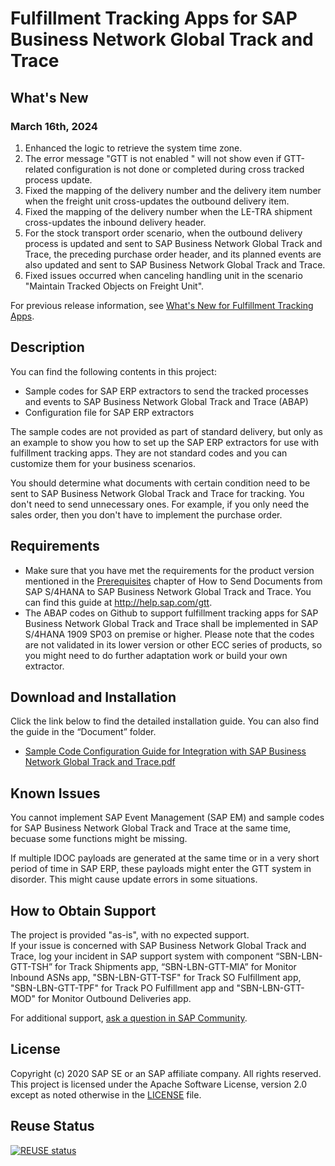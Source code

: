 # Fulfillment Tracking Apps for SAP Business Network Global Track and Trace 

## What's New
### March 16th, 2024
1. Enhanced the logic to retrieve the system time zone.
2. The error message "GTT is not enabled " will not show even if GTT-related configuration is not done or completed during cross tracked process update.
3. Fixed the mapping of the delivery number and the delivery item number when the freight unit cross-updates the outbound delivery item.
4. Fixed the mapping of the delivery number when the LE-TRA shipment cross-updates the inbound delivery header.
5. For the stock transport order scenario, when the outbound delivery process is updated and sent to SAP Business Network Global Track and Trace, the preceding purchase order header, and its planned events are also updated and sent to SAP Business Network Global Track and Trace.
6. Fixed issues occurred when canceling handling unit in the scenario "Maintain Tracked Objects on Freight Unit".

For previous release information, see [What's New for Fulfillment Tracking Apps](https://github.com/SAP-samples/logistics-business-network-gtt-standardapps-samples/blob/test/lbn-gtt-standard-app/Documents/What's%20New%20for%20Fulfillment%20Tracking%20Apps.md).

## Description
You can find the following contents in this project:
* Sample codes for SAP ERP extractors to send the tracked processes and events to SAP Business Network Global Track and Trace (ABAP)
* Configuration file for SAP ERP extractors

The sample codes are not provided as part of standard delivery, but only as an example to show you how to set up the SAP ERP extractors for use with fulfillment tracking apps. They are not standard codes and you can customize them for your business scenarios. 

You should determine what documents with certain condition need to be sent to SAP Business Network Global Track and Trace for tracking. You don't need to send unnecessary ones. For example, if you only need the sales order, then you don't have to implement the purchase order.

 
## Requirements

* Make sure that you have met the requirements for the product version mentioned in the [Prerequisites](https://help.sap.com/docs/business-network-global-track-and-trace/a01652f35ace458c91e9c915ba052b64/6af8c81399a042168b19a3b74f5fb7bb.html) chapter of How to Send Documents from SAP S/4HANA to SAP Business Network Global Track and Trace. You can find this guide at http://help.sap.com/gtt. 
* The ABAP codes on Github to support fulfillment tracking apps for SAP Business Network Global Track and Trace shall be implemented in SAP S/4HANA 1909 SP03 on premise or higher. Please note that the codes are not validated in its lower version or other ECC series of products, so you might need to do further adaptation work or build your own extractor.

## Download and Installation
Click the link below to find the detailed installation guide. You can also find the guide in the “Document” folder.
* [Sample Code Configuration Guide for Integration with SAP Business Network Global Track and Trace.pdf](https://github.com/SAP-samples/logistics-business-network-gtt-standardapps-samples/blob/test/lbn-gtt-standard-app/Documents/Sample%20Code%20Configuration%20Guide%20for%20Integration%20with%20SAP%20Business%20Network%20Global%20Track%20and%20Trace.pdf) </br>


## Known Issues
You cannot implement SAP Event Management (SAP EM) and sample codes for SAP Business Network Global Track and Trace at the same time, becuase some functions might be missing.

If multiple IDOC payloads are generated at the same time or in a very short period of time in SAP ERP, these payloads might enter the GTT system in disorder. This might cause update errors in some situations.

## How to Obtain Support
The project is provided "as-is", with no expected support. </br>
If your issue is concerned with SAP Business Network Global Track and Trace, log your incident in SAP support system with component “SBN-LBN-GTT-TSH” for Track Shipments app, “SBN-LBN-GTT-MIA” for Monitor Inbound ASNs app, "SBN-LBN-GTT-TSF" for Track SO Fulfillment app, "SBN-LBN-GTT-TPF" for Track PO Fulfillment app and "SBN-LBN-GTT-MOD" for Monitor Outbound Deliveries app. 

For additional support, [ask a question in SAP Community](https://answers.sap.com/questions/ask.html?additionalTagId=73555000100800000602).

## License
Copyright (c) 2020 SAP SE or an SAP affiliate company. All rights reserved. This project is licensed under the Apache Software License, version 2.0 except as noted otherwise in the [LICENSE](https://github.com/SAP-samples/logistics-business-network-gtt-samples/blob/master/LICENSES/Apache-2.0.txt) file.

## Reuse Status
[![REUSE status](https://api.reuse.software/badge/github.com/SAP-samples/logistics-business-network-gtt-standardapps-samples)](https://api.reuse.software/info/github.com/SAP-samples/logistics-business-network-gtt-standardapps-samples)
